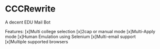 # CCCRewrite
A decent EDU Mail Bot

Features:
[x]Multi college selection
[x]2cap or manual mode
[x]Multi-Apply mode
[x]Human Emulation using Selenium
[x]Multi-email support
[x]Multiple supported browsers
